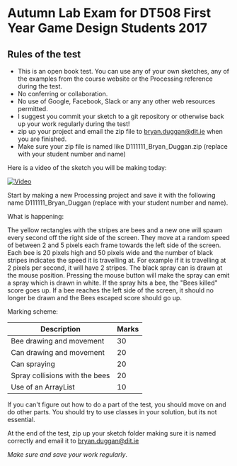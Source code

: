 # Autumn Lab Exam for DT508 First Year Game Design Students 2017

## Rules of the test

- This is an open book test. You can use any of your own sketches, any of the examples from the course website or the Processing reference during the test.
- No conferring or collaboration.
- No use of Google, Facebook, Slack or any any other web resources permitted.
- I suggest you commit your sketch to a git repository or otherwise back up your work regularly during the test!
- zip up your project and email the zip file to bryan.duggan@dit.ie when you are finished. 
- Make sure your zip file is named like D111111_Bryan_Duggan.zip (replace with your student number and name)

Here is a video of the sketch you will be making today:

[![Video](http://img.youtube.com/vi/PCvHjpE3K1c/0.jpg)](http://www.youtube.com/watch?v=PCvHjpE3K1c)

Start by making a new Processing project and save it with the following name D111111_Bryan_Duggan (replace with your student number and name).

What is happening:

The yellow rectangles with the stripes are bees and a new one will spawn every second off the right side of the screen. They move at a random speed of between 2 and 5 pixels each frame towards the left side of the screen. Each bee is 20 pixels high and 50 pixels wide and the number of black stripes indicates the speed it is travelling at. For example if it is travelling at 2 pixels per second, it will have 2 stripes.
The black spray can is drawn at the mouse position. Pressing the mouse button will make the spray can emit a spray which is drawn in white. If the spray hits a bee, the "Bees killed" score goes up. If a bee reaches the left side of the screen, it should no longer be drawn and the Bees escaped score should go up. 

Marking scheme:

| Description | Marks |
|-------------|-------|
| Bee drawing and movement | 30 |
| Can drawing and movement | 20 |
| Can spraying | 20 |
| Spray collisions with the bees | 20 |
| Use of an ArrayList | 10 |

If you can't figure out how to do a part of the test, you should move on and do other parts. You should try to use classes in your solution, but its not essential. 

At the end of the test, zip up your sketch folder making sure it is named correctly and email it to bryan.duggan@dit.ie

*Make sure and save your work regularly*.